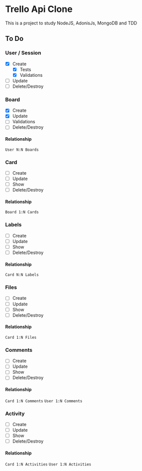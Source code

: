 # Trello Api Clone

This is a project to study NodeJS, AdonisJs, MongoDB and TDD

## To Do

### User / Session
- [x] Create
  - [x] Tests
  - [x] Validations
- [ ] Update
- [ ] Delete/Destroy

### Board
- [x] Create
- [x] Update
- [ ] Validations
- [ ] Delete/Destroy
#### Relationship
`User N:N Boards`

### Card
- [ ] Create
- [ ] Update
- [ ] Show
- [ ] Delete/Destroy
#### Relationship
`Board 1:N Cards`

### Labels
- [ ] Create
- [ ] Update
- [ ] Show
- [ ] Delete/Destroy
#### Relationship
`Card N:N Labels`

### Files
- [ ] Create
- [ ] Update
- [ ] Show
- [ ] Delete/Destroy
#### Relationship
`Card 1:N Files`

### Comments
- [ ] Create
- [ ] Update
- [ ] Show
- [ ] Delete/Destroy

#### Relationship
`Card 1:N Comments`
`User 1:N Comments`

### Activity
- [ ] Create
- [ ] Update
- [ ] Show
- [ ] Delete/Destroy
#### Relationship
`Card 1:N Activities`
`User 1:N Activities`
